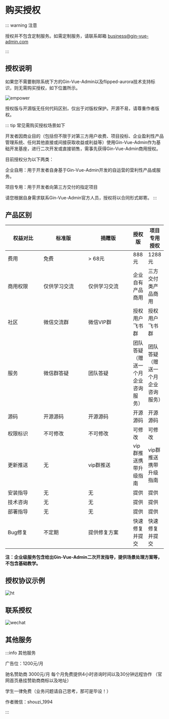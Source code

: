 # 购买授权

::: warning 注意

授权并不包含定制服务。如需定制服务，请联系邮箱
business@gin-vue-admin.com

:::

## 授权说明

如果您不需要剔除系统下方的Gin-Vue-Admin以及flipped-aurora技术支持标识，则无需购买授权，如下位置所示。

![empower](https://qmplusimg.henrongyi.top/empower.png)

授权版与开源版无任何代码区别，仅出于对版权保护。开源不易，请尊重作者版权。

::: tip 常见需购买授权场景如下

开发者因商业目的（包括但不限于对第三方用户收费、项目投标、企业盈利性产品管理系统、任何其他直接或间接获取收益或利益等）使用Gin-Vue-Admin作为基础开发基座，进行二次开发或直接销售，需事先获得Gin-Vue-Admin商用授权。

目前授权分为以下两类：

企业自用：用于开发者自身基于Gin-Vue-Admin开发的自运营的营利性产品或服务。

项目专用：用于开发者向第三方交付的指定项目

请您根据自身需求联系Gin-Vue-Admin官方人员，授权将以合同形式邮寄。
:::

## 产品区别

<table>
<thead>
    <tr><th width="100">权益对比</th><th width="130">标准版</th><th width="130">捐赠版</th><th>授权版</th><th>项目专用授权</th></tr>
</thead>
<tbody>
<tr><td>费用</td><td>免费</td><td>&gt; 68元</td><td>888元</td><td>1288元</td></tr>
<tr><td>商用权限</td><td>仅供学习交流</td><td>仅供学习交流</td><td>企业自有产品商用</td><td>三方交付类产品商用</td></tr>
<tr><td>社区</td><td>微信交流群</td><td>微信VIP群</td><td>授权用户飞书群</td><td>授权用户飞书群</td></tr>

<tr><td>服务</td><td>微信群答疑</td><td>团队答疑</td><td>团队答疑（赠送一个月企业咨询服务）</td><td>团队答疑（赠送一个月企业咨询服务）</td></tr>
<tr><td>源码</td><td>开源源码</td><td>开源源码</td><td>开源源码</td><td>开源源码</td></tr>

<tr><td>权限标识</td><td>不可修改</td><td>不可修改</td><td>可修改</td><td>可修改</td></tr>

<tr><td>更新推送</td><td>无</td><td>vip群推送</td><td>vip群推送携带升级指南</td><td>vip群推送携带升级指南</td></tr>
<tr><td>安装指导</td><td>无</td><td>无</td><td>提供</td><td>提供</td></tr>

<tr><td>技术咨询</td><td>无</td><td>无</td><td>提供</td><td>提供</td></tr>

<tr><td>部署指导</td><td>无</td><td>无</td><td>提供</td><td>提供</td></tr>

<tr><td>Bug修复</td><td>不定期</td><td>提供修复方案</td><td>快速修复并提交</td><td>快速修复并提交</td></tr></tbody>
</table>

**注：企业级服务包含给出Gin-Vue-Admin二次开发指导，提供场景处理方案等，不包含基础教学。**

## 授权协议示例

![ht](https://qmplusimg.henrongyi.top/ht.jpeg)

## 联系授权

![wechat](/coffee/wechat.jpg "微信")

## 其他服务

:::info 其他服务

广告位：1200元/月

驰名赞助商 3000元/月 每个月免费提供4小时咨询时间以及30分钟远程协作 （官网首页悬挂赞助商商标以及地址）

学生一律免费（业务问题请自己思考，那可是毕设！）

作者微信：shouzi_1994

:::
